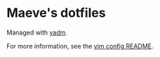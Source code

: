 # Maeve's dotfiles

Managed with [yadm](https://thelocehiliosan.github.io/yadm/).

For more information, see the [vim config README](.config/nvim/README.md).
